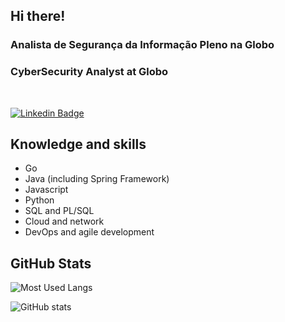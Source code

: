 <h2> Hi there! </h2> 

<h3> Analista de Segurança da Informação Pleno na Globo </h3>
<h3> CyberSecurity Analyst at Globo </h3>
</br>

[![Linkedin Badge](https://img.shields.io/badge/LinkedIn-0077B5?style=for-the-badge&logo=linkedin&logoColor=white&link=https://www.linkedin.com/in/gabrielnov/)](https://www.linkedin.com/in/gabrielnov/)


<h2> Knowledge and skills </h2>


<ul>
 <li> Go </li>
 <li>Java (including Spring Framework)</li>
 <li>Javascript  </li>
 <li>Python </li>
 <li>SQL and PL/SQL </li>
 <li>Cloud and network </li>
 <li>DevOps and agile development </li>
</ul>



 
 
<h2> GitHub Stats </h2>


![Most Used Langs](https://github-readme-stats.vercel.app/api/top-langs/?username=gabrielnov&theme=tokyonight&layout=compact)

![GitHub stats](https://github-readme-stats.vercel.app/api?username=gabrielnov&show_icons=true&theme=tokyonight&layout=compact)



